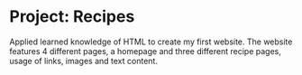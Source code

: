 # Project: Recipes

Applied learned knowledge of HTML to create my first website. The website features 4 different pages, a homepage and three different recipe pages, usage of links, images and text content.
